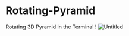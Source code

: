 # Rotating-Pyramid


Rotating 3D Pyramid in the Terminal !
![Untitled](https://user-images.githubusercontent.com/8513106/145253935-51ba3005-f4f8-4e8e-8a91-00c4339fb20e.png)
